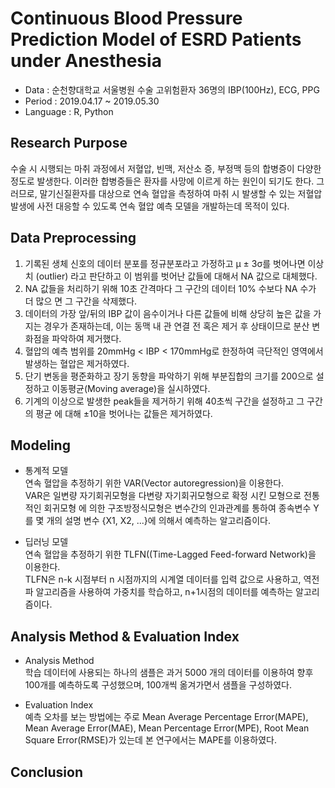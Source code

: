 # Continuous Blood Pressure Prediction Model of ESRD Patients under Anesthesia


- Data : 순천향대학교 서울병원 수술 고위험환자 36명의 IBP(100Hz), ECG, PPG
- Period : 2019.04.17 ~ 2019.05.30
- Language : R, Python

## Research Purpose
수술 시 시행되는 마취 과정에서 저혈압, 빈맥, 저산소 증, 부정맥 등의 합병증이 다양한 정도로 발생한다. 이러한 합병증들은 환자를 사망에 이르게 하는 원인이 되기도 한다. 그러므로, 말기신질환자를 대상으로 연속 혈압을 측정하여 마취 시 발생할 수 있는 저혈압 발생에 사전 대응할 수 있도록 연속 혈압 예측 모델을 개발하는데 목적이 있다.

## Data Preprocessing
1) 기록된 생체 신호의 데이터 분포를 정규분포라고 가정하고 μ ± 3σ를 벗어나면 이상치 (outlier) 라고 판단하고 이 범위를 벗어난 값들에 대해서 NA 값으로 대체했다.
2) NA 값들을 처리하기 위해 10초 간격마다 그 구간의 데이터 10% 수보다 NA 수가 더 많으 면 그 구간을 삭제했다.
3) 데이터의 가장 앞/뒤의 IBP 값이 음수이거나 다른 값들에 비해 상당히 높은 값을 가지는 경우가 존재하는데, 이는 동맥 내 관 연결 전 혹은 제거 후 상태이므로 분산 변화점을 파악하여 제거했다.
4) 혈압의 예측 범위를 20mmHg < IBP < 170mmHg로 한정하여 극단적인 영역에서 발생하는 혈압은 제거하였다.
5) 단기 변동을 평준화하고 장기 동향을 파악하기 위해 부분집합의 크기를 200으로 설정하고 이동평균(Moving average)을 실시하였다.
6) 기계의 이상으로 발생한 peak들을 제거하기 위해 40초씩 구간을 설정하고 그 구간의 평균 에 대해 ±10을 벗어나는 값들은 제거하였다.  

## Modeling
- 통계적 모델  
연속 혈압을 추정하기 위한 VAR(Vector autoregression)을 이용한다.  
VAR은 일변량 자기회귀모형을 다변량 자기회귀모형으로 확정 시킨 모형으로 전통적인 회귀모형 에 의한 구조방정식모형은 변수간의 인과관계를 통하여 종속변수 Y를 몇 개의 설명 변수 {X1, X2, ...}에 의해서 예측하는 알고리즘이다.  

- 딥러닝 모델  
연속 혈압을 추정하기 위한 TLFN((Time-Lagged Feed-forward Network)을 이용한다.  
TLFN은 n-k 시점부터 n 시점까지의 시계열 데이터를 입력 값으로 사용하고, 역전파 알고리즘을 사용하여 가중치를 학습하고, n+1시점의 데이터를 예측하는 알고리즘이다.  

## Analysis Method & Evaluation Index
- Analysis Method  
학습 데이터에 사용되는 하나의 샘플은 과거 5000 개의 데이터를 이용하여 향후 100개를 예측하도록 구성했으며, 100개씩 옮겨가면서 샘플을 구성하였다.  

- Evaluation Index  
예측 오차를 보는 방법에는 주로 Mean Average Percentage Error(MAPE), Mean Average Error(MAE), Mean Percentage Error(MPE), Root Mean Square Error(RMSE)가 있는데 본 연구에서는 MAPE를 이용하였다.

## Conclusion
